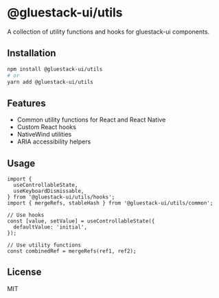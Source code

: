 # @gluestack-ui/utils

A collection of utility functions and hooks for gluestack-ui components.

## Installation

```sh
npm install @gluestack-ui/utils
# or
yarn add @gluestack-ui/utils
```

## Features

- Common utility functions for React and React Native
- Custom React hooks
- NativeWind utilities
- ARIA accessibility helpers

## Usage

```tsx
import {
  useControllableState,
  useKeyboardDismissable,
} from '@gluestack-ui/utils/hooks';
import { mergeRefs, stableHash } from '@gluestack-ui/utils/common';

// Use hooks
const [value, setValue] = useControllableState({
  defaultValue: 'initial',
});

// Use utility functions
const combinedRef = mergeRefs(ref1, ref2);
```

## License

MIT
